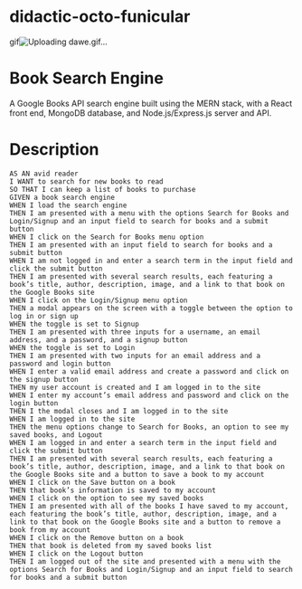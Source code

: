 # didactic-octo-funicular

gif![Uploading dawe.gif…]()

# Book Search Engine 
A Google Books API search engine built using the MERN stack, with a React front end, MongoDB database, and Node.js/Express.js server and API.

# Description </div>

    AS AN avid reader
    I WANT to search for new books to read
    SO THAT I can keep a list of books to purchase
    GIVEN a book search engine
    WHEN I load the search engine
    THEN I am presented with a menu with the options Search for Books and Login/Signup and an input field to search for books and a submit button
    WHEN I click on the Search for Books menu option
    THEN I am presented with an input field to search for books and a submit button
    WHEN I am not logged in and enter a search term in the input field and click the submit button
    THEN I am presented with several search results, each featuring a book’s title, author, description, image, and a link to that book on the Google Books site
    WHEN I click on the Login/Signup menu option
    THEN a modal appears on the screen with a toggle between the option to log in or sign up
    WHEN the toggle is set to Signup
    THEN I am presented with three inputs for a username, an email address, and a password, and a signup button
    WHEN the toggle is set to Login
    THEN I am presented with two inputs for an email address and a password and login button
    WHEN I enter a valid email address and create a password and click on the signup button
    THEN my user account is created and I am logged in to the site
    WHEN I enter my account’s email address and password and click on the login button
    THEN I the modal closes and I am logged in to the site
    WHEN I am logged in to the site
    THEN the menu options change to Search for Books, an option to see my saved books, and Logout
    WHEN I am logged in and enter a search term in the input field and click the submit button
    THEN I am presented with several search results, each featuring a book’s title, author, description, image, and a link to that book on the Google Books site and a button to save a book to my account
    WHEN I click on the Save button on a book
    THEN that book’s information is saved to my account
    WHEN I click on the option to see my saved books
    THEN I am presented with all of the books I have saved to my account, each featuring the book’s title, author, description, image, and a link to that book on the Google Books site and a button to remove a book from my account
    WHEN I click on the Remove button on a book
    THEN that book is deleted from my saved books list
    WHEN I click on the Logout button
    THEN I am logged out of the site and presented with a menu with the options Search for Books and Login/Signup and an input field to search for books and a submit button  
